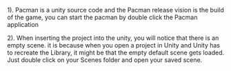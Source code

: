 1). Pacman is a unity source code and the Pacman release vision is the build of the game, you can start the pacman by double click the Pacman application

2). When inserting the project into the unity, you will notice that there is an empty scene. it is because when you open a project in Unity and Unity has to recreate the Library, it might be that the empty default scene gets loaded. Just double click on your Scenes folder and open your saved scene. 